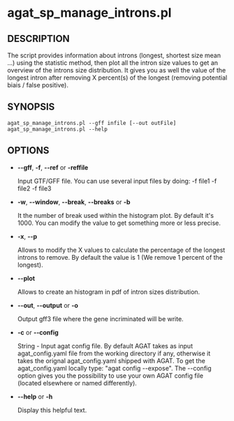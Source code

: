 # agat\_sp\_manage\_introns.pl

## DESCRIPTION

The script provides information about introns (longest, shortest size mean ...) using the statistic method,
then plot all the intron size values to get an overview of the introns size distribution.
It gives you as well the value of the longest intron after removing X percent(s) of the longest (removing potential biais / false positive).

## SYNOPSIS

```
agat_sp_manage_introns.pl --gff infile [--out outFile]
agat_sp_manage_introns.pl --help
```

## OPTIONS

- **--gff**, **-f**, **--ref** or **-reffile**

    Input GTF/GFF file. You can use several input files by doing: -f file1 -f file2 -f file3

- **-w**, **--window**, **--break**, **--breaks** or **-b**

    It the number of break used within the histogram plot. By default it's 1000. You can modify the value to get something more or less precise.

- **-x**, **--p**

    Allows to modify the X values to calculate the percentage of the longest introns to remove. By default the value is 1 (We remove 1 percent of the longest).

- **--plot**

    Allows to create an histogram in pdf of intron sizes distribution.

- **--out**, **--output** or **-o**

    Output gff3 file where the gene incriminated will be write.

- **-c** or **--config**

    String - Input agat config file. By default AGAT takes as input agat_config.yaml file from the working directory if any,
    otherwise it takes the orignal agat_config.yaml shipped with AGAT. To get the agat_config.yaml locally type: "agat config --expose".
    The --config option gives you the possibility to use your own AGAT config file (located elsewhere or named differently).

- **--help** or **-h**

    Display this helpful text.

